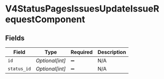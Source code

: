 # V4StatusPagesIssuesUpdateIssueRequestComponent


## Fields

| Field              | Type               | Required           | Description        |
| ------------------ | ------------------ | ------------------ | ------------------ |
| `id`               | *Optional[int]*    | :heavy_minus_sign: | N/A                |
| `status_id`        | *Optional[int]*    | :heavy_minus_sign: | N/A                |